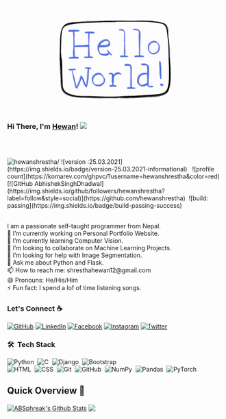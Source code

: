 <p align="center">
  <img src="https://github.com/hewanshrestha/hewanshrestha/blob/master/readme.gif" width="300px">
</p>

### Hi There, I'm <a href="https://hewanshrestha.github.io" target="_blank">Hewan</a>! <img src="https://raw.githubusercontent.com/iampavangandhi/iampavangandhi/master/gifs/Hi.gif" width="30px">


<br>
<br>
<p align="left"> <img src=https://komarev.com/ghpvc/?username=hewanshrestha alt=hewanshrestha/>
![version :25.03.2021](https://img.shields.io/badge/version-25.03.2021-informational) &nbsp;
![profile count](https://komarev.com/ghpvc/?username=hewanshrestha&color=red)&nbsp;
[![GitHub AbhishekSinghDhadwal](https://img.shields.io/github/followers/hewanshrestha?label=follow&style=social)](https://github.com/hewanshrestha)&nbsp;
![build: passing](https://img.shields.io/badge/build-passing-success)
	</p>
<br>
I am a passionate self-taught programmer from Nepal.<br>
🔭 I’m currently working on Personal Portfolio Website.<br> 
🌱 I’m currently learning Computer Vision.<br>
👯 I’m looking to collaborate on Machine Learning Projects.<br>
🤔 I’m looking for help with Image Segmentation.<br>
💬 Ask me about Python and Flask.<br>
📫 How to reach me: shresthahewan12@gmail.com <br>
😄 Pronouns: He/His/Him <br>
⚡ Fun fact: I spend a lof of time listening songs. <br>

### Let's Connect :coffee:
<p align="left">
	<a href="https://github.com/hewanshrestha"><img src="https://img.icons8.com/bubbles/50/000000/github.png" alt="GitHub"/></a>
	<a href="https://www.linkedin.com/in/hewanshrestha/"><img src="https://img.icons8.com/bubbles/50/000000/linkedin.png" alt="LinkedIn"/></a>
	<a href="https://www.facebook.com/hewanshrestha12/"><img src="https://img.icons8.com/bubbles/50/000000/facebook-new.png" alt="Facebook"/></a>
	<a href="https://www.instagram.com/hewan.shrestha/"><img src="https://img.icons8.com/bubbles/50/000000/instagram.png" alt="Instagram"/></a>
	<a href="https://twitter.com/hewanshrestha"><img src="https://img.icons8.com/bubbles/50/000000/twitter.png" alt="Twitter"/></a>
</p>

### 🛠 &nbsp;Tech Stack

![Python](https://img.shields.io/badge/-Python-05122A?style=flat&logo=python)&nbsp;
![C](https://img.shields.io/badge/-C-05122A?style=flat&logo=C&logoColor=A8B9CC)&nbsp;
![Django](https://img.shields.io/badge/-Django-05122A?style=flat&logo=django&logoColor=092E20)&nbsp;
![Bootstrap](https://img.shields.io/badge/-Bootstrap-05122A?style=flat&logo=bootstrap&logoColor=563D7C)\
![HTML](https://img.shields.io/badge/-HTML-05122A?style=flat&logo=HTML5)&nbsp;
![CSS](https://img.shields.io/badge/-CSS-05122A?style=flat&logo=CSS3&logoColor=1572B6)&nbsp;
![Git](https://img.shields.io/badge/-Git-05122A?style=flat&logo=git)&nbsp;
![GitHub](https://img.shields.io/badge/-GitHub-05122A?style=flat&logo=github)&nbsp;
![NumPy](https://img.shields.io/badge/numpy%20-%23013243.svg?&style=flat&logo=numpy&logoColor=white)&nbsp;
![Pandas](https://img.shields.io/badge/pandas%20-%23150458.svg?&style=flat&logo=pandas&logoColor=white)&nbsp;
![PyTorch](https://img.shields.io/badge/pytorch%20-%23150458.svg?&style=flat&logo=pytorch&logoColor=white)&nbsp;

## Quick Overview 📝
    
<a href="https://github.com/hewanshrestha/github-readme-stats">
<img align="center" src="https://github-readme-stats.vercel.app/api?username=hewanshrestha&include_all_commits=true&count_private=true&show_icons=true&line_height=20&title_color=7A7ADB&icon_color=2234AE&text_color=D3D3D3&bg_color=0,000000,130F40" alt="ABSphreak's Github Stats"></a>
<a href="https://github.com/hewanshrestha/github-readme-stats">
 
<img align="center" src="https://github-readme-stats.anuraghazra1.vercel.app/api/top-langs/?username=hewanshrestha&layout=compact&theme=radical&title_color=7A7ADB&icon_color=2234AE&text_color=D3D3D3&bg_color=0,000000,130F40" />
</a>

